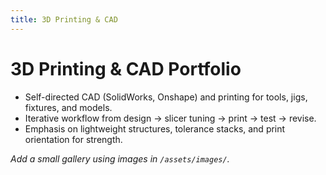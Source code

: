 ```yaml
---
title: 3D Printing & CAD
---
```


# 3D Printing & CAD Portfolio

- Self-directed CAD (SolidWorks, Onshape) and printing for tools, jigs, fixtures, and models.  
- Iterative workflow from design → slicer tuning → print → test → revise.  
- Emphasis on lightweight structures, tolerance stacks, and print orientation for strength.

_Add a small gallery using images in `/assets/images/`._